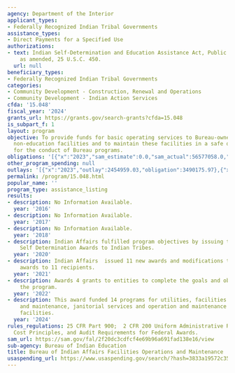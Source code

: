 ```yaml
---
agency: Department of the Interior
applicant_types:
- Federally Recognized Indian Tribal Governments
assistance_types:
- Direct Payments for a Specified Use
authorizations:
- text: Indian Self-Determination and Education Assistance Act, Public Law 93-638,
    as amended, 25 U.S.C. 450.
  url: null
beneficiary_types:
- Federally Recognized Indian Tribal Governments
categories:
- Community Development - Construction, Renewal and Operations
- Community Development - Indian Action Services
cfda: '15.048'
fiscal_year: '2024'
grants_url: https://grants.gov/search-grants?cfda=15.048
is_subpart_f: 1
layout: program
objective: To provide funds for basic operating services to Bureau-owned or Bureau-operated
  non-education facilities and to maintain these facilities in a safe operating condition
  for the conduct of Bureau programs.
obligations: '[{"x":"2023","sam_estimate":0.0,"sam_actual":56577058.0,"usa_spending_actual":56577057.57},{"x":"2024","sam_estimate":0.0,"sam_actual":14805806.0,"usa_spending_actual":61193606.22},{"x":"2025","sam_estimate":0.0,"sam_actual":20328000.0,"usa_spending_actual":9190563.0}]'
other_program_spending: null
outlays: '[{"x":"2023","outlay":2454959.03,"obligation":3490175.97},{"x":"2024","outlay":695641.17,"obligation":1484646.17},{"x":"2025","outlay":0.0,"obligation":0.0}]'
permalink: /program/15.048.html
popular_name: ''
program_type: assistance_listing
results:
- description: No Information Available.
  year: '2016'
- description: No Information Available.
  year: '2017'
- description: No Information Available.
  year: '2018'
- description: Indian Affairs fulfilled program objectives by issuing three (3) FY2020
    Self Determination Awards to Indian Tribes.
  year: '2020'
- description: Indian Affairs  issued 11 new awards and modifications to existing
    awards to 11 recipients.
  year: '2021'
- description: Awards 4 grants to entities to complete the goals and objectives of
    the program.
  year: '2022'
- description: This award funded 14 programs for utilities, facilities oerations,
    and maintenance, janitorial services and operation and maintenance of Indiand  detention
    facilities.
  year: '2024'
rules_regulations: 25 CFR Part 900;  2 CFR 200 Uniform Administrative Requirements,
  Cost Principles, and Audit Requirements for Federal Awards.
sam_url: https://sam.gov/fal/2f20dc3cdfcf4e69b96a691fad138e16/view
sub-agency: Bureau of Indian Education
title: Bureau of Indian Affairs Facilities Operations and Maintenance
usaspending_url: https://www.usaspending.gov/search/?hash=3833a19572c3522974f490e3f22fc5f7
---
```

